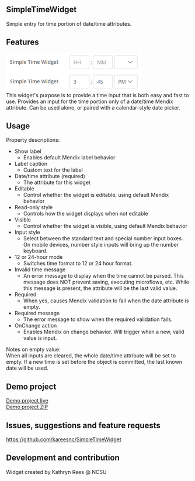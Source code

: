 ## SimpleTimeWidget
Simple entry for time portion of date/time attributes.

## Features
![Sample screenshot](https://raw.githubusercontent.com/kareesnc/SimpleTimeWidget/master/demo.png)  
This widget's purpose is to provide a time input that is both easy and fast to use. 
Provides an input for the time portion only of a date/time Mendix attribute. 
Can be used alone, or paired with a calendar-style date picker. 

## Usage
Property descriptions:  
* Show label
  * Enables default Mendix label behavior  
* Label caption
  * Custom text for the label  
* Date/time attribute (required)  
  * The attribute for this widget
* Editable
  * Control whether the widget is editable, using default Mendix behavior  
* Read-only style
  * Controls how the widget displays when not editable  
* Visible
  * Control whether the widget is visible, using default Mendix behavior  
* Input style
  * Select between the standard text and special number input boxes.
    On mobile devices, number style inputs will bring up the number keyboard.  
* 12 or 24-hour mode
  * Switches time format to 12 or 24 hour format.
* Invalid time message
  * An error message to display when the time cannot be parsed. 
    This message does NOT prevent saving, executing microflows, etc. 
    While this message is present, the attribute will be the last valid value.  
* Required
  * When yes, causes Mendix validation to fail when the date attribute is empty.  
* Required message
  * The error message to show when the required validation fails.  
* OnChange action
  * Enables Mendix on change behavior. Will trigger when a new, valid value is input.  

Notes on empty value:  
When all inputs are cleared, the whole date/time attribute will be set to empty. 
If a new time is set before the object is committed, the last known date will be used. 

## Demo project
[Demo project live](https://simpletimewidget-s-sandbox.mxapps.io/index.html)  
[Demo project ZIP](https://github.com/kareesnc/SimpleTimeWidget/releases/download/1.1.0/SimpleTimeWidget-Sample.zip)  

## Issues, suggestions and feature requests
https://github.com/kareesnc/SimpleTimeWidget  

## Development and contribution
Widget created by Kathryn Rees @ NCSU
